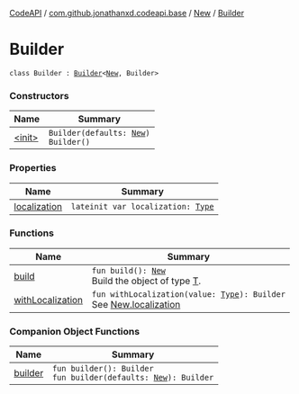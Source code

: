 [CodeAPI](../../../index.md) / [com.github.jonathanxd.codeapi.base](../../index.md) / [New](../index.md) / [Builder](.)

# Builder

`class Builder : `[`Builder`](../../../com.github.jonathanxd.codeapi.builder/-builder/index.md)`<`[`New`](../index.md)`, Builder>`

### Constructors

| Name | Summary |
|---|---|
| [&lt;init&gt;](-init-.md) | `Builder(defaults: `[`New`](../index.md)`)`<br>`Builder()` |

### Properties

| Name | Summary |
|---|---|
| [localization](localization.md) | `lateinit var localization: `[`Type`](http://docs.oracle.com/javase/6/docs/api/java/lang/reflect/Type.html) |

### Functions

| Name | Summary |
|---|---|
| [build](build.md) | `fun build(): `[`New`](../index.md)<br>Build the object of type [T](#). |
| [withLocalization](with-localization.md) | `fun withLocalization(value: `[`Type`](http://docs.oracle.com/javase/6/docs/api/java/lang/reflect/Type.html)`): Builder`<br>See [New.localization](../localization.md) |

### Companion Object Functions

| Name | Summary |
|---|---|
| [builder](builder.md) | `fun builder(): Builder`<br>`fun builder(defaults: `[`New`](../index.md)`): Builder` |

